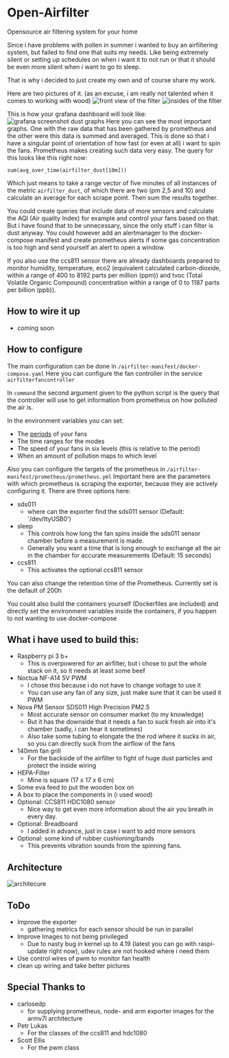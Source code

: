 # Open-Airfilter
Opensource air filtering system for your home

Since i have problems with pollen in summer i wanted to buy an airfiltering system, but failed to find one that suits my needs.
Like being extremely silent or setting up schedules on when i want it to not run or that it should be even more silent when i want to go to sleep.

That is why i decided to just create my own and of course share my work.

Here are two pictures of it. (as an excuse, i am really not talented when it comes to working with wood)
![front view of the filter](https://github.com/KarstenSiemer/Open-Airfilter/raw/master/pictures/picture1.jpg)
![insides of the filter](https://github.com/KarstenSiemer/Open-Airfilter/raw/master/pictures/picture2.jpg)

This is how your grafana dashboard will look like:
![grafana screenshot dust graphs](https://github.com/KarstenSiemer/Open-Airfilter/raw/master/pictures/grafana-airfilter.png)
Here you can see the most important graphs. One with the raw data that has been gathered by prometheus and the other were this
data is summed and averaged. This is done so that i have a singular point of orientation of how fast (or even at all) i want to spin the fans. Prometheus makes creating such data very easy. The query for this looks like this right now:

`sum(avg_over_time(airfilter_dust[10m]))`

Which just means to take a range vector of five minutes of all instances of the metric `airfilter_dust`, of which there are two (pm 2,5 and 10) and calculate an average for each scrape point. Then sum the results together.

You could create queries that include data of more sensors and calculate the AQI (Air quality Index) for example and control your fans based on that. But i have found that to be unnecessary, since the only stuff i can filter is dust anyway.
You could however add an alertmanager to the docker-compose manifest and create prometheus alerts if some gas concentration is too high and send yourself an alert to open a window. 

If you also use the ccs811 sensor there are already dashboards prepared to monitor humidity, temperature, eco2 (equivalent calculated carbon-dioxide, within a range of 400 to 8192 parts per million (ppm)) and tvoc (Total Volatile Organic Compound) concentration within a range of 0 to 1187 parts per billion (ppb)).

## How to wire it up
* coming soon

## How to configure
The main configuration can be done in `/airfilter-manifest/docker-compose.yaml`
Here you can configure the fan controller in the service `airfilterfancontroller`

In `command` the second argument given to the python script is the query that the controller will use to get information from prometheus on how polluted the air is.

In the environment variables you can set:
* The [periods](https://en.wikipedia.org/wiki/Pulse-width_modulation) of your fans
* The time ranges for the modes
* The speed of your fans in six levels (this is relative to the period)
* When an amount of pollution maps to which level

Also you can configure the targets of the prometheus in `/airfilter-manifest/prometheus/prometheus.yml`
Important here are the parameters with which prometheus is scraping the exporter, because they are actively configuring it.
There are three options here:
* sds011
  * where can the exporter find the sds011 sensor 
   (Default: '/dev/ttyUSB0')
* sleep
  * This controls how long the fan spins inside the sds011 sensor chamber before a measurement is made.
  * Generally you want a time that is long enough to exchange all the air in the chamber for accurate measurements (Default: 15 seconds)
* ccs811
  * This activates the optional ccs811 sensor

You can also change the retention time of the Prometheus. Currently set is the default of 200h
  
You could also build the containers yourself (Dockerfiles are included) and directly set the environment variables inside the containers, if you happen to not wanting to use docker-compose
  
## What i have used to build this:
* Raspberry pi 3 b+
  * This is overpowered for an airfilter, but i chose to put the whole stack on it, so it needs at least some beef
* Noctua NF-A14 5V PWM
  * I chose this because i do not have to change voltage to use it
  * You can use any fan of any size, just make sure that it can be used it PWM
* Nova PM Sensor SDS011 High Precision PM2.5
  * Most accurate sensor on consumer market (to my knowledge)
  * But it has the downside that it needs a fan to suck fresh air into it's chamber (sadly, i can hear it sometimes)
  * Also take some tubing to elongate the the rod where it sucks in air, so you can directly suck from the airflow of the fans
* 140mm fan grill
  * For the backside of the airfilter to fight of huge dust particles and protect the inside wiring
* HEPA-Filter
  * Mine is square (17 x 17 x 6 cm)
* Some eva feed to put the wooden box on
* A box to place the components in (i used wood)
* Optional: CCS811 HDC1080 sensor
  * Nice way to get even more information about the air you breath in every day.
* Optional: Breadboard
  * I added in advance, just in case i want to add more sensors
* Optional: some kind of rubber cushioning/bands
  * This prevents vibration sounds from the spinning fans.

## Architecture
![architecure](https://github.com/KarstenSiemer/Open-Airfilter/raw/master/pictures/architecure.png)

## ToDo
* Improve the exporter
  * gathering metrics for each sensor should be run in parallel
* Improve Images to not being privileged
  * Due to nasty bug in kernel up to 4.19 (latest you can go with raspi-update right now), udev rules are not hooked where i need them
* Use control wires of pwm to monitor fan health
* clean up wiring and take better pictures 

## Special Thanks to
* carlosedp
  * for supplying prometheus, node- and arm exporter images for the armv7l architecture
* Petr Lukas
  * For the classes of the ccs811 and hdc1080
* Scott Ellis
  * For the pwm class
